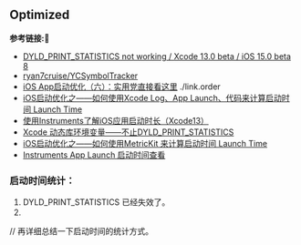 ## Optimized




**参考链接:🔗**
+ [DYLD_PRINT_STATISTICS not working / Xcode 13.0 beta / iOS 15.0 beta 8](https://developer.apple.com/forums/thread/689581)
+ [ryan7cruise/YCSymbolTracker](https://github.com/ryan7cruise/YCSymbolTracker)
+ [iOS App启动优化（六）：实用党直接看这里](https://juejin.cn/post/6844904174287585287)
./link.order
+ [iOS启动优化之——如何使用Xcode Log、App Launch、代码来计算启动时间 Launch Time](https://www.pudn.com/news/62cd30453662401f6fd47877.html)
+ [使用Instruments了解iOS应用启动时长（Xcode13）](https://www.iosprogrammer.tech/xcode/use-instruments-proj-launch-time/)
+ [Xcode 动态库环境变量——不止DYLD_PRINT_STATISTICS](https://juejin.cn/post/6969163142135971853)
+ [iOS启动优化之——如何使用MetricKit 来计算启动时间 Launch Time](https://blog.csdn.net/njafei/article/details/125726469)
+ [Instruments App Launch 启动时间查看](https://juejin.cn/post/7028788487281180709)

### 启动时间统计：

1. DYLD_PRINT_STATISTICS 已经失效了。
2. 


// 再详细总结一下启动时间的统计方式。
